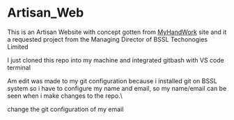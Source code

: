 # Artisan_Web

This is an Artisan Website with concept gotten from [MyHandWork](https://myhandwork.ng/) site and it a requested project from the Managing Director of BSSL Techonogies Limited

I just cloned this repo into my machine and integrated gitbash with VS code terminal

Am edit was made to my git configuration because i installed git on BSSL system so i have to configure my name and email, so my name/email can be seen when i make changes to the repo.\

change the git configuration of my email
